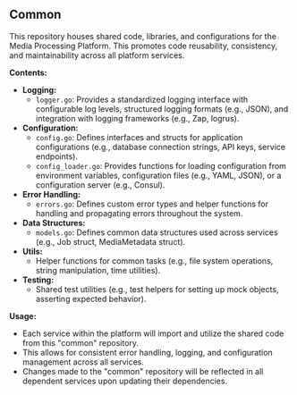 ## Common

This repository houses shared code, libraries, and configurations for the Media Processing Platform. This promotes code reusability, consistency, and maintainability across all platform services.

**Contents:**

* **Logging:**
    * `logger.go`: Provides a standardized logging interface with configurable log levels, structured logging formats (e.g., JSON), and integration with logging frameworks (e.g., Zap, logrus).
* **Configuration:**
    * `config.go`: Defines interfaces and structs for application configurations (e.g., database connection strings, API keys, service endpoints).
    * `config_loader.go`: Provides functions for loading configuration from environment variables, configuration files (e.g., YAML, JSON), or a configuration server (e.g., Consul).
* **Error Handling:**
    * `errors.go`: Defines custom error types and helper functions for handling and propagating errors throughout the system.
* **Data Structures:**
    * `models.go`: Defines common data structures used across services (e.g., Job struct, MediaMetadata struct).
* **Utils:**
    * Helper functions for common tasks (e.g., file system operations, string manipulation, time utilities).
* **Testing:**
    * Shared test utilities (e.g., test helpers for setting up mock objects, asserting expected behavior).

**Usage:**

* Each service within the platform will import and utilize the shared code from this "common" repository.
* This allows for consistent error handling, logging, and configuration management across all services.
* Changes made to the "common" repository will be reflected in all dependent services upon updating their dependencies.
